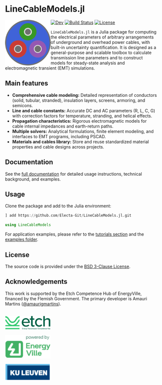 # LineCableModels.jl

<img src="docs/src/assets/logo.svg" align="left" width="150" alt="LineCableModels.jl logo" />

[![Dev](https://img.shields.io/badge/docs-dev-blue.svg)](https://electa-git.github.io/LineCableModels.jl/dev/)
[![Build Status](https://github.com/Electa-Git/LineCableModels.jl/actions/workflows/CI.yml/badge.svg?branch=main)](https://github.com/Electa-Git/LineCableModels.jl/actions/workflows/CI.yml?query=branch%3Amain)
[![License](https://img.shields.io/badge/License-BSD%203--Clause-blue.svg)](https://opensource.org/licenses/BSD-3-Clause)

`LineCableModels.jl` is a Julia package for computing the electrical parameters of arbitrary arrangements of underground and overhead power cables, with built-in uncertainty quantification. It is designed as a general-purpose and scalable toolbox to calculate transmission line parameters and to construct models for steady-state analysis and electromagnetic transient (EMT) simulations.
  
## Main features

- **Comprehensive cable modeling:** Detailed representation of conductors (solid, tubular, stranded), insulation layers, screens, armoring, and semicons.
- **Line and cable constants:** Accurate DC and AC parameters (R, L, C, G) with correction factors for temperature, stranding, and helical effects.
- **Propagation characteristics:** Rigorous electromagnetic   models for cable internal impedances and earth-return paths.
- **Multiple solvers:** Analytical formulations, finite element modeling, and interfaces to EMT programs, including PSCAD.
- **Materials and cables library:** Store and reuse standardized material properties and cable designs across projects.

## Documentation

See the [full documentation](https://electa-git.github.io/LineCableModels.jl/) for detailed usage instructions, technical background, and examples.

## Usage

Clone the package and add to the Julia environment:

```julia
] add https://github.com/Electa-Git/LineCableModels.jl.git
```

```julia
using LineCableModels
```

For application examples, please refer to the [tutorials section](https://electa-git.github.io/LineCableModels.jl/) and the [examples folder](examples).

## License

The source code is provided under the [BSD 3-Clause License](LICENSE).

## Acknowledgements

This work is supported by the Etch Competence Hub of EnergyVille, financed by the Flemish Government. The primary developer is Amauri Martins ([@amaurigmartins](https://github.com/amaurigmartins)).

<p align = "left">
  <p><br><img src="assets/img/etch_logo.png" width="150" alt="Etch logo"></p>
  <p><img src="assets/img/energyville_logo.png" width="150" alt="EV logo"></p>
  <p><img src="assets/img/kul_logo.png" width="150" alt="KUL logo"></p>
</p>
